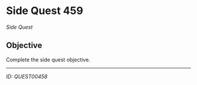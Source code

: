 # Side Quest 459

*Side Quest*

## Objective
Complete the side quest objective.

---
*ID: QUEST00458*